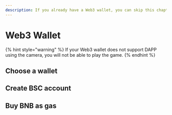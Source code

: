 ```yaml
---
description: If you already have a Web3 wallet, you can skip this chapter.
---
```


# Web3 Wallet

{% hint style="warning" %}
If your Web3 wallet does not support DAPP using the camera, you will not be able to play the game.
{% endhint %}

## Choose a wallet

## Create BSC account

## Buy BNB as gas
